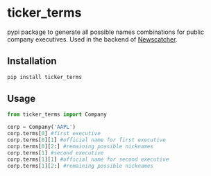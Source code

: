 # ticker_terms

pypi package to generate all possible names combinations for public company executives. Used in the backend of [Newscatcher](https://newscatcherapi.com/).

## Installation

```bash
pip install ticker_terms
```

## Usage


```python
from ticker_terms import Company

corp = Company('AAPL')
corp.terms[0] #first executive
corp.terms[0][1] #official name for first executive
corp.terms[0][2:] #remaining possible nicknames
corp.terms[1] #second executive
corp.terms[1][1] #official name for second executive
corp.terms[1][2:] #remaining possible nicknames

```